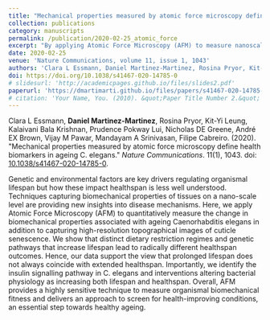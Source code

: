 ```yaml
---
title: "Mechanical properties measured by atomic force microscopy define health biomarkers in ageing C. elegans"
collection: publications
category: manuscripts
permalink: /publication/2020-02-25_atomic_force
excerpt: "By applying Atomic Force Microscopy (AFM) to measure nanoscale biomechanical properties in aging C. elegans, this study found that longer lifespan doesn't always coincide with extended healthspan, though insulin signaling and bacterial physiology interventions successfully increased both."
date: 2020-02-25
venue: 'Nature Communications, volume 11, issue 1, 1043'
authors: 'Clara L Essmann, Daniel Martinez-Martinez, Rosina Pryor, Kit-Yi Leung, Kalaivani Bala Krishnan, Prudence Pokway Lui, Nicholas DE Greene, André EX Brown, Vijay M Pawar, Mandayam A Srinivasan, Filipe Cabreiro'
doi: https://doi.org/10.1038/s41467-020-14785-0
# slidesurl: 'http://academicpages.github.io/files/slides2.pdf'
paperurl: 'https://dmartimarti.github.io/files/papers/s41467-020-14785-0.pdf'
# citation: 'Your Name, You. (2010). &quot;Paper Title Number 2.&quot; <i>Journal 1</i>. 1(2).'
---
```


Clara L Essmann, **Daniel Martinez-Martinez**, Rosina Pryor, Kit-Yi Leung, Kalaivani Bala Krishnan, Prudence Pokway Lui, Nicholas DE Greene, André EX Brown, Vijay M Pawar, Mandayam A Srinivasan, Filipe Cabreiro. (2020). "Mechanical properties measured by atomic force microscopy define health biomarkers in ageing C. elegans." *Nature Communications*. 11(1), 1043. doi: [10.1038/s41467-020-14785-0](https://doi.org/10.1038/s41467-020-14785-0).


Genetic and environmental factors are key drivers regulating organismal lifespan but how these impact healthspan is less well understood. Techniques capturing biomechanical properties of tissues on a nano-scale level are providing new insights into disease mechanisms. Here, we apply Atomic Force Microscopy (AFM) to quantitatively measure the change in biomechanical properties associated with ageing Caenorhabditis elegans in addition to capturing high-resolution topographical images of cuticle senescence. We show that distinct dietary restriction regimes and genetic pathways that increase lifespan lead to radically different healthspan outcomes. Hence, our data support the view that prolonged lifespan does not always coincide with extended healthspan. Importantly, we identify the insulin signalling pathway in C. elegans and interventions altering bacterial physiology as increasing both lifespan and healthspan. Overall, AFM provides a highly sensitive technique to measure organismal biomechanical fitness and delivers an approach to screen for health-improving conditions, an essential step towards healthy ageing.




